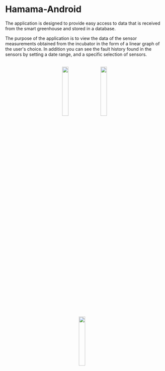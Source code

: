 # Hamama-Android
The application is designed to provide easy access to data that is received from the smart greenhouse and stored in a database.

The purpose of the application is to view the data of the sensor measurements obtained from the incubator in the form of a linear graph of the user's choice. In addition you can see the fault history found in the sensors by setting a date range, and a specific selection of sensors.
<br>
<br>

<p align="center" width="70%">
    <img width="20%" src="https://user-images.githubusercontent.com/60574244/132990310-dc0cfd8c-c4c4-4c89-854b-31b94dff1416.png">
      ㅤ
    <img width="20%" src="https://user-images.githubusercontent.com/60574244/132990324-1b2afe26-cfcf-45b7-ad10-f53e26bf7006.png">
</p>

<p align="center" width="70%">
    <img width="20%" src="https://user-images.githubusercontent.com/60574244/132990426-0b4e8ef1-24e4-478e-8b09-7143230b8ccf.png">
      ㅤ

</p>
